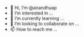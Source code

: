 - 👋 Hi, I’m @anandhuap
- 👀 I’m interested in ...
- 🌱 I’m currently learning ...
- 💞️ I’m looking to collaborate on ...
- 📫 How to reach me ...

<!---
anandhuap/anandhuap is a ✨ special ✨ repository because its `README.md` (this file) appears on your GitHub profile.
You can click the Preview link to take a look at your changes.
--->
